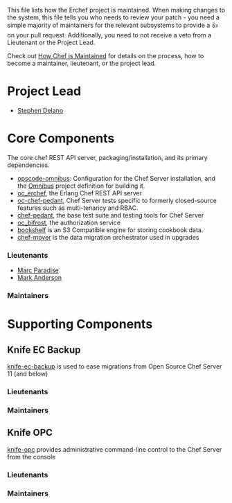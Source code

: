 
This file lists how the Erchef project is maintained. When making changes to the system,
this file tells you who needs to review your patch - you need a simple majority of
maintainers for the relevant subsystems to provide a :+1: on your pull request. Additionally,
you need to not receive a veto from a Lieutenant or the Project Lead.

Check out [How Chef is Maintained](https://github.com/opscode/chef-rfc/blob/master/rfc030-maintenance-policy.md#how-the-project-is-maintained) for details on
the process, how to become a maintainer, lieutenant, or the project lead.

# Project Lead

* [Stephen Delano](http://github.com/sdelano)

# Core Components

The core chef REST API server, packaging/installation,  and its primary dependencies.

* [opscode-omnibus](http://github.com/opscode/opscode-omnibus): Configuration for the Chef Server installation, and the [Omnibus](http://github.com/opscode/omnibus) project definition for building it.
* [oc_erchef](http://github.com/opscode/oc_erchef), the Erlang Chef REST API server
* [oc-chef-pedant](http://github.com/opscode/oc-chef-pedant), Chef Server tests specific to formerly closed-source features such as multi-tenancy and RBAC.
* [chef-pedant](http://github.com/opscode/chef-pedant), the base test suite and testing tools for Chef Server
* [oc_bifrost](http://github.com/opscode/oc_bifrost), the authorization service
* [bookshelf](http://github.com/opscode/bookshelf) is an S3 Compatible engine for storing cookbook data.
* [chef-mover](http://github.com/opscode/chef-mover) is the data migration orchestrator used in upgrades

### Lieutenants

* [Marc Paradise](http://github.com/marcparadise)
* [Mark Anderson](http://github.com/manderson26)

### Maintainers

# Supporting Components

## Knife EC Backup

[knife-ec-backup](http://github.com/opscode/knife-ec-backup) is used to ease migrations from Open Source Chef Server 11 (and below)

### Lieutenants

### Maintainers

## Knife OPC

[knife-opc](http://github.com/opscode/knife-opc) provides  administrative command-line control to the Chef Server from the console

### Lieutenants

### Maintainers
